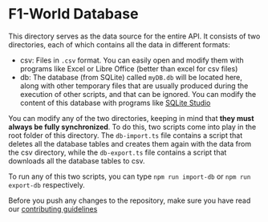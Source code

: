 # F1-World Database

This directory serves as the data source for the entire API. It consists of two directories, each of which contains all the data in different formats:

- csv: Files in `.csv` format. You can easily open and modify them with programs like Excel or Libre Office (better than excel for csv files)
- db: The database (from SQLite) called `myDB.db` will be located here, along with other temporary files that are usually produced during the execution of other scripts, and that can be ignored. You can modify the content of this database with programs like [SQLite Studio](https://sqlitestudio.pl/)

You can modify any of the two directories, keeping in mind that **they must always be fully synchronized**. To do this, two scripts come into play in the root folder of this directory. The `db-import.ts` file contains a script that deletes all the database tables and creates them again with the data from the csv directory, while the `db-export.ts` file contains a script that downloads all the database tables to csv.

To run any of this two scripts, you can type `npm run import-db` or `npm run export-db` respectively.

Before you push any changes to the repository, make sure you have read our [contributing guidelines](https://github.com/enrique-lozano/F1-World-API/blob/main/CONTRIBUTING.md)
